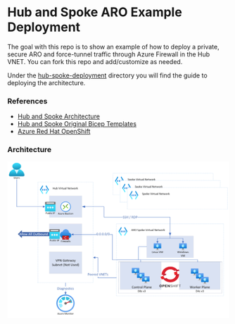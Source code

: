 # Hub and Spoke ARO Example Deployment

The goal with this repo is to show an example of how to deploy a private, secure ARO and force-tunnel traffic through Azure Firewall in the Hub VNET. You can fork this repo and add/customize as needed.

Under the [hub-spoke-deployment](./hub-spoke-deployment) directory you will find the guide to deploying the architecture.

### References
- [Hub and Spoke Architecture](https://docs.microsoft.com/en-us/azure/architecture/reference-architectures/hybrid-networking/hub-spoke?tabs=cli)
- [Hub and Spoke Original Bicep Templates](https://github.com/mspnp/samples/tree/master/solutions/azure-hub-spoke)
- [Azure Red Hat OpenShift](https://docs.microsoft.com/en-us/azure/openshift/)

### Architecture
![](./images/aro-hub-spoke-diagram.png)